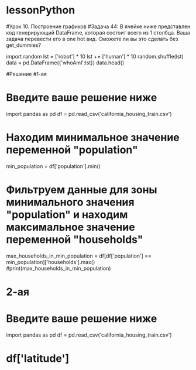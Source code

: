 # lessonPython
#Урок 10. Построение графиков
#Задача 44: В ячейке ниже представлен код генерирующий DataFrame, которая состоит всего из 1 столбца. Ваша задача перевести его в one hot вид. Сможете ли вы это сделать без get_dummies?

import random
lst = ['robot'] * 10
lst += ['human'] * 10
random.shuffle(lst)
data = pd.DataFrame({'whoAmI':lst})
data.head()

#Решение
#1-ая
# Введите ваше решение ниже
import pandas as pd
df = pd.read_csv('california_housing_train.csv')
# Находим минимальное значение переменной "population"
min_population = df['population'].min()

# Фильтруем данные для зоны минимального значения "population" и находим максимальное значение переменной "households"
max_households_in_min_population = df[df['population'] == min_population]['households'].max()
#print(max_households_in_min_population)
# 2-ая
# Введите ваше решение ниже
import pandas as pd
df = pd.read_csv('california_housing_train.csv')
# df['latitude']
